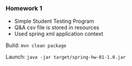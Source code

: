 ### Homework 1
- Simple Student Testing Program
- Q&A csv file is stored in resources
- Used spring xml application context

Build: `mvn clean package`

Launch: `java -jar target/spring-hw-01-1.0.jar`